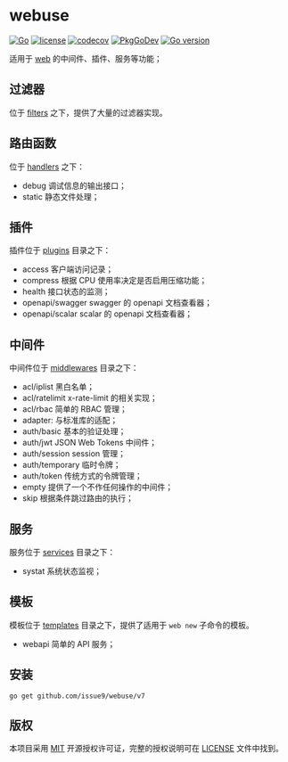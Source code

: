 # webuse

[![Go](https://github.com/issue9/webuse/actions/workflows/go.yml/badge.svg)](https://github.com/issue9/webuse/actions/workflows/go.yml)
[![license](https://img.shields.io/badge/license-MIT-brightgreen.svg?style=flat)](https://opensource.org/licenses/MIT)
[![codecov](https://codecov.io/gh/issue9/webuse/branch/master/graph/badge.svg)](https://codecov.io/gh/issue9/webuse)
[![PkgGoDev](https://pkg.go.dev/badge/github.com/issue9/webuse/v7)](https://pkg.go.dev/github.com/issue9/webuse/v7)
[![Go version](https://img.shields.io/github/go-mod/go-version/issue9/webuse)](https://golang.org)

 适用于 [web](https://pkg.go.dev/github.com/issue9/web) 的中间件、插件、服务等功能；

## 过滤器

位于 [filters](filters) 之下，提供了大量的过滤器实现。

## 路由函数

位于 [handlers](handlers) 之下：

- debug 调试信息的输出接口；
- static 静态文件处理；

## 插件

插件位于 [plugins](plugins) 目录之下：

- access 客户端访问记录；
- compress 根据 CPU 使用率决定是否启用压缩功能；
- health 接口状态的监测；
- openapi/swagger swagger 的 openapi 文档查看器；
- openapi/scalar scalar 的 openapi 文档查看器；

## 中间件

中间件位于 [middlewares](middlewares) 目录之下：

- acl/iplist 黑白名单；
- acl/ratelimit x-rate-limit 的相关实现；
- acl/rbac 简单的 RBAC 管理；
- adapter: 与标准库的适配；
- auth/basic 基本的验证处理；
- auth/jwt JSON Web Tokens 中间件；
- auth/session session 管理；
- auth/temporary 临时令牌；
- auth/token 传统方式的令牌管理；
- empty 提供了一个不作任何操作的中间件；
- skip 根据条件跳过路由的执行；

## 服务

服务位于 [services](services) 目录之下：

- systat 系统状态监视；

## 模板

模板位于 [templates](templates) 目录之下，提供了适用于 `web new` 子命令的模板。

- webapi 简单的 API 服务；

## 安装

```shell
go get github.com/issue9/webuse/v7
```

## 版权

本项目采用 [MIT](https://opensource.org/licenses/MIT) 开源授权许可证，完整的授权说明可在 [LICENSE](LICENSE) 文件中找到。
